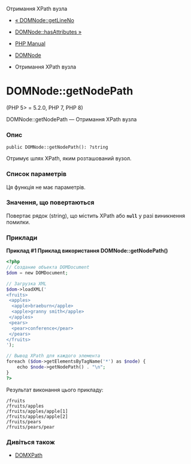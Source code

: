 Отримання XPath вузла

-   [« DOMNode::getLineNo](domnode.getlineno.md)
    
-   [DOMNode::hasAttributes »](domnode.hasattributes.md)
    
-   [PHP Manual](index.md)
    
-   [DOMNode](class.domnode.md)
    
-   Отримання XPath вузла
    

# DOMNode::getNodePath

(PHP 5> = 5.2.0, PHP 7, PHP 8)

DOMNode::getNodePath — Отримання XPath вузла

### Опис

```methodsynopsis
public DOMNode::getNodePath(): ?string
```

Отримує шлях XPath, яким розташований вузол.

### Список параметрів

Ця функція не має параметрів.

### Значення, що повертаються

Повертає рядок (string), що містить XPath або **`null`** у разі виникнення помилки.

### Приклади

**Приклад #1 Приклад використання **DOMNode::getNodePath()****

```php
<?php
// Создание объекта DOMDocument
$dom = new DOMDocument;

// Загрузка XML
$dom->loadXML('
<fruits>
 <apples>
  <apple>braeburn</apple>
  <apple>granny smith</apple>
 </apples>
 <pears>
  <pear>conference</pear>
 </pears>
</fruits>
');

// Вывод XPath для каждого элемента
foreach ($dom->getElementsByTagName('*') as $node) {
    echo $node->getNodePath() . "\n";
}
?>
```

Результат виконання цього прикладу:

```
/fruits
/fruits/apples
/fruits/apples/apple[1]
/fruits/apples/apple[2]
/fruits/pears
/fruits/pears/pear
```

### Дивіться також

-   [DOMXPath](class.domxpath.md)